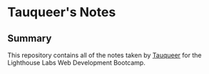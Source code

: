 # Tauqueer's Notes

## Summary 

This repository contains all of the notes taken by [Tauqueer](https://github.com/tkoriginal) for the Lighthouse Labs Web Development Bootcamp.
